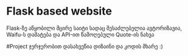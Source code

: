 # Flask based website
Flask-ზე აწყობილი მცირე საიტი სადაც შესაძლებელია ავტორიზავია, Waifu-ს დამატება და API-ით წამოღებული Quote-ის ნახვა

#Project
ჯერჯერობით დასახვეწია დიზაინი და კოდის მხარე :)
